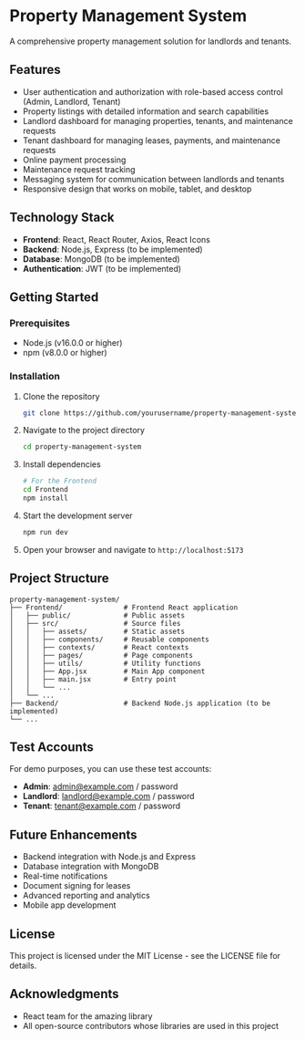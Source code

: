# Property Management System

A comprehensive property management solution for landlords and tenants.

## Features

- User authentication and authorization with role-based access control (Admin, Landlord, Tenant)
- Property listings with detailed information and search capabilities
- Landlord dashboard for managing properties, tenants, and maintenance requests
- Tenant dashboard for managing leases, payments, and maintenance requests
- Online payment processing
- Maintenance request tracking
- Messaging system for communication between landlords and tenants
- Responsive design that works on mobile, tablet, and desktop

## Technology Stack

- **Frontend**: React, React Router, Axios, React Icons
- **Backend**: Node.js, Express (to be implemented)
- **Database**: MongoDB (to be implemented)
- **Authentication**: JWT (to be implemented)

## Getting Started

### Prerequisites

- Node.js (v16.0.0 or higher)
- npm (v8.0.0 or higher)

### Installation

1. Clone the repository
   ```bash
   git clone https://github.com/yourusername/property-management-system.git
   ```

2. Navigate to the project directory
   ```bash
   cd property-management-system
   ```

3. Install dependencies
   ```bash
   # For the Frontend
   cd Frontend
   npm install
   ```

4. Start the development server
   ```bash
   npm run dev
   ```

5. Open your browser and navigate to `http://localhost:5173`

## Project Structure

```
property-management-system/
├── Frontend/               # Frontend React application
│   ├── public/             # Public assets
│   ├── src/                # Source files
│   │   ├── assets/         # Static assets
│   │   ├── components/     # Reusable components
│   │   ├── contexts/       # React contexts
│   │   ├── pages/          # Page components
│   │   ├── utils/          # Utility functions
│   │   ├── App.jsx         # Main App component
│   │   ├── main.jsx        # Entry point
│   │   └── ...
│   └── ...
├── Backend/                # Backend Node.js application (to be implemented)
└── ...
```

## Test Accounts

For demo purposes, you can use these test accounts:

- **Admin**: admin@example.com / password
- **Landlord**: landlord@example.com / password
- **Tenant**: tenant@example.com / password

## Future Enhancements

- Backend integration with Node.js and Express
- Database integration with MongoDB
- Real-time notifications
- Document signing for leases
- Advanced reporting and analytics
- Mobile app development

## License

This project is licensed under the MIT License - see the LICENSE file for details.

## Acknowledgments

- React team for the amazing library
- All open-source contributors whose libraries are used in this project 